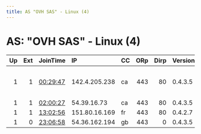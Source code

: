 ```yaml
---
title: AS "OVH SAS" - Linux (4)
---
```


# AS: "OVH SAS" - Linux (4)

|   Up |   Ext | JoinTime                                                                                            | IP            | CC   |   ORp |   Dirp | Version   | Contact                  | Nickname   |   eFamMembers |
|-----:|------:|:----------------------------------------------------------------------------------------------------|:--------------|:-----|------:|-------:|:----------|:-------------------------|:-----------|--------------:|
|    1 |     1 | [00:29:47](https://metrics.torproject.org/rs.html#details/222D1EBED7ED0344A66F544F5CA0C496FE608D6C) | 142.4.205.238 | ca   |   443 |     80 | 0.4.3.5   | matt at x86txt dot com t | x86txtca   |             1 |
|    1 |     1 | [02:00:27](https://metrics.torproject.org/rs.html#details/396650D22D382D59B5048A462DE9B690092452EA) | 54.39.16.73   | ca   |   443 |     80 | 0.4.3.5   | None                     | Unnamed    |             1 |
|    1 |     1 | [13:02:56](https://metrics.torproject.org/rs.html#details/B9BF7B080696B02C0330BFE556B47EB5354FC263) | 151.80.16.169 | fr   |   443 |     80 | 0.4.2.7   | None                     | Unnamed    |             1 |
|    1 |     0 | [23:06:58](https://metrics.torproject.org/rs.html#details/9ACD9D526D1F82D7A00225742F1BDB374D7D17D4) | 54.36.162.194 | gb   |   443 |      0 | 0.4.3.5   | None                     | VOID       |             1 |
